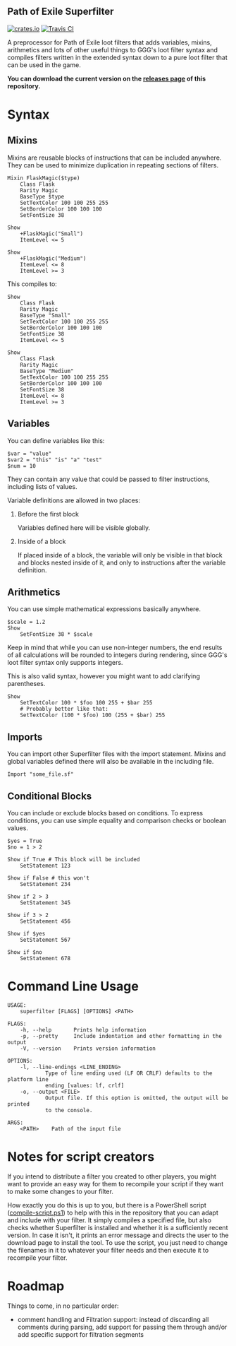 Path of Exile Superfilter
-------------------------

[![crates.io](https://img.shields.io/crates/v/poe-superfilter.svg)](https://crates.io/crates/poe-superfilter)
[![Travis CI](https://travis-ci.org/skaufhold/poe-superfilter.svg)](https://travis-ci.org/skaufhold/poe-superfilter)

A preprocessor for Path of Exile loot filters that adds variables, mixins, arithmetics and lots
of other useful things to GGG's loot filter syntax and compiles filters
written in the extended syntax down to a pure loot filter that can be used
in the game.

**You can download the current version on the [releases page](https://github.com/skaufhold/poe-superfilter/releases) of this repository.**

# Syntax

## Mixins

Mixins are reusable blocks of instructions that can be included anywhere.
They can be used to minimize duplication in repeating sections of filters.

```
Mixin FlaskMagic($type)
	Class Flask
	Rarity Magic
	BaseType $type
	SetTextColor 100 100 255 255
	SetBorderColor 100 100 100
	SetFontSize 38

Show
	+FlaskMagic("Small")
	ItemLevel <= 5

Show
	+FlaskMagic("Medium")
	ItemLevel <= 8
	ItemLevel >= 3
```
This compiles to:

```
Show
	Class Flask
	Rarity Magic
	BaseType "Small"
	SetTextColor 100 100 255 255
	SetBorderColor 100 100 100
	SetFontSize 38
	ItemLevel <= 5

Show
	Class Flask
	Rarity Magic
	BaseType "Medium"
	SetTextColor 100 100 255 255
	SetBorderColor 100 100 100
	SetFontSize 38
	ItemLevel <= 8
	ItemLevel >= 3
```


## Variables

You can define variables like this:

```
$var = "value"
$var2 = "this" "is" "a" "test"
$num = 10
```
They can contain any value that could be passed to filter instructions, including
lists of values.

Variable definitions are allowed in two places:

1. Before the first block

    Variables defined here will be visible globally.

2. Inside of a block

    If placed inside of a block, the variable will only be visible
    in that block and blocks nested inside of it, and only to instructions
    after the variable definition.

## Arithmetics

You can use simple mathematical expressions basically anywhere.

```
$scale = 1.2
Show
    SetFontSize 38 * $scale
```

Keep in mind that while you can use non-integer numbers, the end results of all calculations will be
rounded to integers during rendering, since GGG's loot filter syntax only supports integers.

This is also valid syntax, however you might want to add clarifying parentheses.

```
Show
    SetTextColor 100 * $foo 100 255 + $bar 255
    # Probably better like that:
    SetTextColor (100 * $foo) 100 (255 + $bar) 255
```

## Imports

You can import other Superfilter files with the import statement. Mixins and global variables defined
there will also be available in the including file.

```
Import "some_file.sf"
```

## Conditional Blocks

You can include or exclude blocks based on conditions. To express conditions, you can use simple equality and comparison
checks or boolean values.

```
$yes = True
$no = 1 > 2

Show if True # This block will be included
    SetStatement 123

Show if False # this won't
    SetStatement 234

Show if 2 > 3
    SetStatement 345

Show if 3 > 2
    SetStatement 456

Show if $yes
    SetStatement 567

Show if $no
    SetStatement 678
```

# Command Line Usage

```
USAGE:
    superfilter [FLAGS] [OPTIONS] <PATH>

FLAGS:
    -h, --help       Prints help information
    -p, --pretty     Include indentation and other formatting in the output
    -V, --version    Prints version information

OPTIONS:
    -l, --line-endings <LINE_ENDING>
            Type of line ending used (LF OR CRLF) defaults to the platform line
            ending [values: lf, crlf]
    -o, --output <FILE>
            Output file. If this option is omitted, the output will be printed
            to the console.

ARGS:
    <PATH>    Path of the input file
```

# Notes for script creators

If you intend to distribute a filter you created to other players, you might want to 
provide an easy way for them to recompile your script if they want to make some
changes to your filter.

How exactly you do this is up to you, but there is a PowerShell script
([compile-script.ps1](compile-script.ps1)) to help with this in the repository
that you can adapt and include with your filter. It simply compiles a specified file, but also
checks whether Superfilter is installed and whether it is a sufficiently recent version. In case
it isn't, it prints an error message and directs the user to the download page to install the tool.
To use the script, you just need to change the filenames in it to whatever your filter needs and then
execute it to recompile your filter.

# Roadmap

Things to come, in no particular order:

* comment handling and Filtration support: instead of discarding all comments during parsing, add support for passing them
  through and/or add specific support for filtration segments
